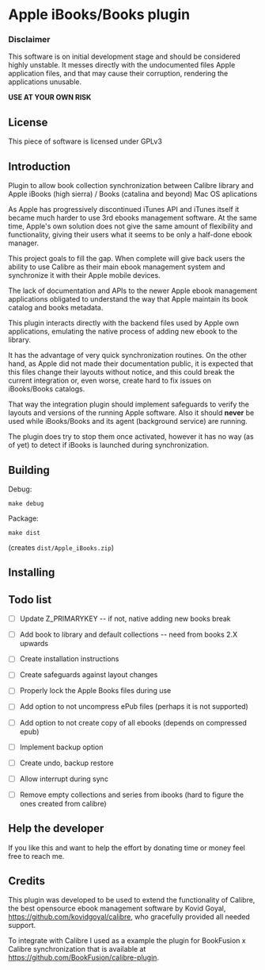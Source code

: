 # Apple iBooks/Books plugin

### Disclaimer

This software is on initial development stage and should be considered highly unstable. It messes directly with 
the undocumented files Apple application files, and that may cause their corruption, rendering the applications unusable.

**USE AT YOUR OWN RISK**

## License

This piece of software is licensed under GPLv3


## Introduction

Plugin to allow book collection synchronization between Calibre library and Apple iBooks (high sierra) / Books
 (catalina and beyond) Mac OS aplications
 
As Apple has progressively discontinued iTunes API and iTunes itself it became much harder to use 3rd ebooks 
management software.  At the same time, Apple's own solution does not give the same amount of flexibility and 
functionality, giving their users what it seems to be only a half-done ebook manager.

This project goals to fill the gap. When complete will give back users the ability to use Calibre as their main 
ebook management system and synchronize it with their Apple mobile devices.

The lack of documentation and APIs to the newer Apple ebook management applications obligated to understand the way
that Apple maintain its book catalog and books metadata. 

This plugin interacts directly with the backend files used by Apple own applications, emulating the native process
of adding new ebook to the library.

It has the advantage of very quick synchronization routines. On the other hand, as Apple did not made their 
documentation public, it is expected that this files change their layouts without notice, and this could break the 
current integration or, even worse, create hard to fix issues on iBooks/Books catalogs.

That way the integration plugin should implement safeguards to verify the layouts and versions of the running Apple
software. Also it should **never** be used while iBooks/Books and its agent (background service) are running. 

The plugin does try to stop them once activated, however it has no way (as of yet) to detect if iBooks is launched
during synchronization.  
      
## Building

Debug:

``` shell
make debug
```

Package:

``` shell
make dist
```

(creates `dist/Apple_iBooks.zip`)

## Installing

<TODO>

## Todo list
- [ ] Update Z_PRIMARYKEY -- if not, native adding new books break
- [ ] Add book to library and default collections -- need from books 2.X upwards
- [ ] Create installation instructions
- [ ] Create safeguards against layout changes
- [ ] Properly lock the Apple Books files during use
- [ ] Add option to not uncompress ePub files (perhaps it is not supported)
- [ ] Add option to not create copy of all ebooks (depends on compressed epub)
- [ ] Implement backup option
- [ ] Create undo, backup restore
- [ ] Allow interrupt during sync
- [ ] Remove empty collections and series from ibooks (hard to figure the ones created from calibre) 


## Help the developer

If you like this and want to help the effort by donating time or money feel free to reach me.   


## Credits

This plugin was developed to be used to extend the functionality of Calibre, the best opensource ebook
management software by Kovid Goyal, https://github.com/kovidgoyal/calibre, who gracefully provided all needed support.

To integrate with Calibre I used as a example the plugin for BookFusion x Calibre synchronization that is available
at https://github.com/BookFusion/calibre-plugin.